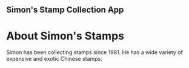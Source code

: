 Simon's Stamp Collection App
---

# About Simon's Stamps

Simon has been collecting stamps since 1981. He has a wide variety of expensive and exotic Chinese stamps.
